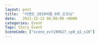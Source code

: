 ```yaml
---
layout: post
title:  "이벤트_2019여름_0화_오프닝"
date:   2021-12-12 06:00:00 +0000
categories: Event
Tags: Story Event
SceneCode: ["scene_evt190627_cp0_q1_s10"]
---
```

